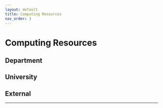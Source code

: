 ```yaml
---
layout: default
title: Computing Resources
nav_order: 3
---
```


# Computing Resources

## Department

## University

## External



----
